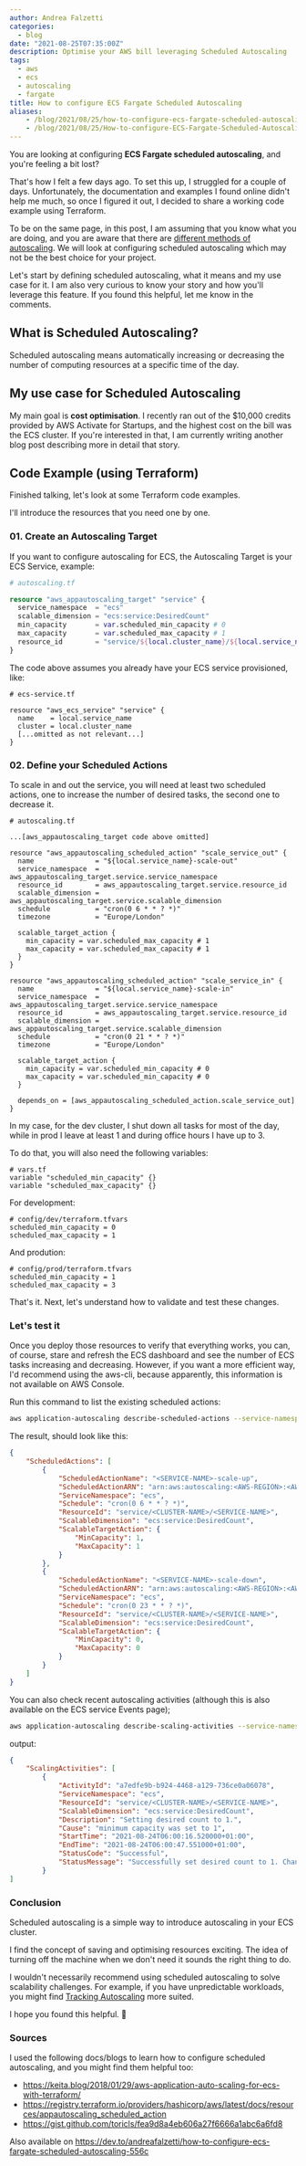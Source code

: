 ```yaml
---
author: Andrea Falzetti
categories:
  - blog
date: "2021-08-25T07:35:00Z"
description: Optimise your AWS bill leveraging Scheduled Autoscaling
tags:
  - aws
  - ecs
  - autoscaling
  - fargate
title: How to configure ECS Fargate Scheduled Autoscaling
aliases:
    - /blog/2021/08/25/how-to-configure-ecs-fargate-scheduled-autoscaling.html
    - /blog/2021/08/25/How-to-configure-ECS-Fargate-Scheduled-Autoscaling/
---
```


You are looking at configuring **ECS Fargate scheduled autoscaling**, and you're feeling a bit lost?

That's how I felt a few days ago. To set this up, I struggled for a couple of days. Unfortunately, the documentation and examples I found online didn't help me much, so once I figured it out, I decided to share a working code example using Terraform.

To be on the same page, in this post, I am assuming that you know what you are doing, and you are aware that there are [different methods of autoscaling](https://docs.aws.amazon.com/AmazonECS/latest/developerguide/service-auto-scaling.html). We will look at configuring scheduled autoscaling which may not be the best choice for your project.

Let's start by defining scheduled autoscaling, what it means and my use case for it. I am also very curious to know your story and how you'll leverage this feature. If you found this helpful, let me know in the comments.

## What is Scheduled Autoscaling?

Scheduled autoscaling means automatically increasing or decreasing the number of computing resources at a specific time of the day. 

## My use case for Scheduled Autoscaling

My main goal is **cost optimisation**. I recently ran out of the $10,000 credits provided by AWS Activate for Startups, and the highest cost on the bill was the ECS cluster. If you're interested in that, I am currently writing another blog post describing more in detail that story.

## Code Example (using Terraform)

Finished talking, let's look at some Terraform code examples.

I'll introduce the resources that you need one by one.

### 01. Create an Autoscaling Target

If you want to configure autoscaling for ECS, the Autoscaling Target is your ECS Service, example:

```terraform
# autoscaling.tf

resource "aws_appautoscaling_target" "service" {
  service_namespace  = "ecs"
  scalable_dimension = "ecs:service:DesiredCount"
  min_capacity       = var.scheduled_min_capacity # 0
  max_capacity       = var.scheduled_max_capacity # 1
  resource_id        = "service/${local.cluster_name}/${local.service_name}"
}
```

The code above assumes you already have your ECS service provisioned, like:

```hcl
# ecs-service.tf

resource "aws_ecs_service" "service" {
  name    = local.service_name
  cluster = local.cluster_name
  [...omitted as not relevant...]
}
```

### 02. Define your Scheduled Actions

To scale in and out the service, you will need at least two scheduled actions, one to increase the number of desired tasks, the second one to decrease it.

```hcl
# autoscaling.tf

...[aws_appautoscaling_target code above omitted]

resource "aws_appautoscaling_scheduled_action" "scale_service_out" {
  name               = "${local.service_name}-scale-out"
  service_namespace  = aws_appautoscaling_target.service.service_namespace
  resource_id        = aws_appautoscaling_target.service.resource_id
  scalable_dimension = aws_appautoscaling_target.service.scalable_dimension
  schedule           = "cron(0 6 * * ? *)"
  timezone           = "Europe/London"

  scalable_target_action {
    min_capacity = var.scheduled_max_capacity # 1
    max_capacity = var.scheduled_max_capacity # 1
  }
}

resource "aws_appautoscaling_scheduled_action" "scale_service_in" {
  name               = "${local.service_name}-scale-in"
  service_namespace  = aws_appautoscaling_target.service.service_namespace
  resource_id        = aws_appautoscaling_target.service.resource_id
  scalable_dimension = aws_appautoscaling_target.service.scalable_dimension
  schedule           = "cron(0 21 * * ? *)"
  timezone           = "Europe/London"

  scalable_target_action {
    min_capacity = var.scheduled_min_capacity # 0
    max_capacity = var.scheduled_min_capacity # 0
  }

  depends_on = [aws_appautoscaling_scheduled_action.scale_service_out]
}
```

In my case, for the dev cluster, I shut down all tasks for most of the day, while in prod I leave at least 1 and during office hours I have up to 3.

To do that, you will also need the following variables:

```hcl
# vars.tf
variable "scheduled_min_capacity" {}
variable "scheduled_max_capacity" {}
```

For development:

```hcl
# config/dev/terraform.tfvars
scheduled_min_capacity = 0
scheduled_max_capacity = 1
```

And prodution:

```hcl
# config/prod/terraform.tfvars
scheduled_min_capacity = 1
scheduled_max_capacity = 3
```

That's it. Next, let's understand how to validate and test these changes.

### Let's test it

Once you deploy those resources to verify that everything works, you can, of course, stare and refresh the ECS dashboard and see the number of ECS tasks increasing and decreasing. However, if you want a more efficient way, I'd recommend using the aws-cli, because apparently, this information is not available on AWS Console.

Run this command to list the existing scheduled actions:

```bash
aws application-autoscaling describe-scheduled-actions --service-namespace ecs
```

The result, should look like this:

```json
{
    "ScheduledActions": [        
        {
            "ScheduledActionName": "<SERVICE-NAME>-scale-up",
            "ScheduledActionARN": "arn:aws:autoscaling:<AWS-REGION>:<AWS-ACCOUNT-ID>:scheduledAction:<ID>:resource/ecs/service/<CLUSTER-NAME>/<SERVICE-NAME>:scheduledActionName/<SERVICE-NAME>-scale-up",
            "ServiceNamespace": "ecs",
            "Schedule": "cron(0 6 * * ? *)",
            "ResourceId": "service/<CLUSTER-NAME>/<SERVICE-NAME>",
            "ScalableDimension": "ecs:service:DesiredCount",
            "ScalableTargetAction": {
                "MinCapacity": 1,
                "MaxCapacity": 1
            }
        },
        {
            "ScheduledActionName": "<SERVICE-NAME>-scale-down",
            "ScheduledActionARN": "arn:aws:autoscaling:<AWS-REGION>:<AWS-ACCOUNT-ID>:scheduledAction:<ID>:resource/ecs/service/<CLUSTER-NAME>/<SERVICE-NAME>:scheduledActionName/<SERVICE-NAME>-scale-down",
            "ServiceNamespace": "ecs",
            "Schedule": "cron(0 23 * * ? *)",
            "ResourceId": "service/<CLUSTER-NAME>/<SERVICE-NAME>",
            "ScalableDimension": "ecs:service:DesiredCount",
            "ScalableTargetAction": {
                "MinCapacity": 0,
                "MaxCapacity": 0
            }
        } 
    ]
}
```

You can also check recent autoscaling activities (although this is also available on the ECS service Events page);

```bash
aws application-autoscaling describe-scaling-activities --service-namespace ecs
```

output:

```json
{
    "ScalingActivities": [
        {
            "ActivityId": "a7edfe9b-b924-4468-a129-736ce0a06078",
            "ServiceNamespace": "ecs",
            "ResourceId": "service/<CLUSTER-NAME>/<SERVICE-NAME>",
            "ScalableDimension": "ecs:service:DesiredCount",
            "Description": "Setting desired count to 1.",
            "Cause": "minimum capacity was set to 1",
            "StartTime": "2021-08-24T06:00:16.520000+01:00",
            "EndTime": "2021-08-24T06:00:47.551000+01:00",
            "StatusCode": "Successful",
            "StatusMessage": "Successfully set desired count to 1. Change successfully fulfilled by ecs."
        }
]
```

### Conclusion

Scheduled autoscaling is a simple way to introduce autoscaling in your ECS cluster.

I find the concept of saving and optimising resources exciting. The idea of turning off the machine when we don't need it sounds the right thing to do.

I wouldn't necessarily recommend using scheduled autoscaling to solve scalability challenges. For example, if you have unpredictable workloads, you might find [Tracking Autoscaling](https://docs.aws.amazon.com/AmazonECS/latest/developerguide/service-autoscaling-targettracking.html) more suited.

I hope you found this helpful. 🙏

### Sources

I used the following docs/blogs to learn how to configure scheduled autoscaling, and you might find them helpful too:

- https://keita.blog/2018/01/29/aws-application-auto-scaling-for-ecs-with-terraform/
- https://registry.terraform.io/providers/hashicorp/aws/latest/docs/resources/appautoscaling_scheduled_action
- https://gist.github.com/toricls/fea9d8a4eb606a27f6666a1abc6a6fd8

Also available on https://dev.to/andreafalzetti/how-to-configure-ecs-fargate-scheduled-autoscaling-556c
